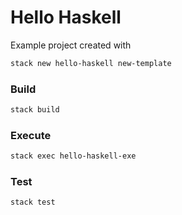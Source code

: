 # Hello Haskell

Example project created with

```bash
stack new hello-haskell new-template
```

### Build

```bash
stack build
```

### Execute

```bash
stack exec hello-haskell-exe
```

### Test

```bash
stack test
```
